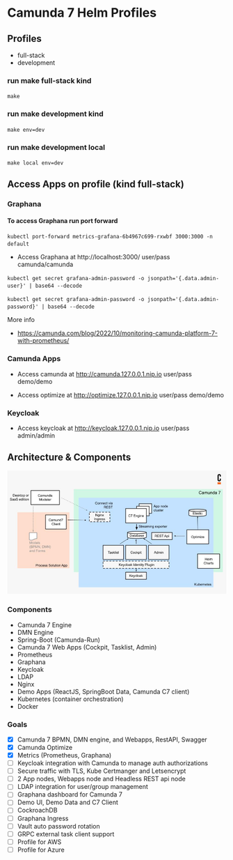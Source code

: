 # Camunda 7 Helm Profiles

## Profiles

- full-stack
- development

### run make full-stack kind

`make`

### run make development kind

`make env=dev`

### run make development local

`make local env=dev`


## Access Apps on profile (kind full-stack)

### Graphana

#### To access Graphana run port forward

`kubectl port-forward metrics-grafana-6b4967c699-rxwbf 3000:3000 -n default`

* Access Graphana at http://localhost:3000/ user/pass camunda/camunda

`kubectl get secret grafana-admin-password -o jsonpath='{.data.admin-user}' | base64 --decode`

`kubectl get secret grafana-admin-password -o jsonpath='{.data.admin-password}' | base64 --decode`

More info
- https://camunda.com/blog/2022/10/monitoring-camunda-platform-7-with-prometheus/

### Camunda Apps
* Access camunda at http://camunda.127.0.0.1.nip.io user/pass demo/demo

* Access optimize at http://optimize.127.0.0.1.nip.io user/pass demo/demo

### Keycloak

* Access keycloak at http://keycloak.127.0.0.1.nip.io user/pass admin/admin   


## Architecture & Components

![C7 Architecture & Components](https://raw.githubusercontent.com/camunda-community-hub/camunda-7-helm-profiles/44e176e1be9ed8149270973c235aaa4f119ce9cb/static/c7-components.jpg)


### Components
- Camunda 7 Engine
- DMN Engine
- Spring-Boot (Camunda-Run)
- Camunda 7 Web Apps (Cockpit, Tasklist, Admin)
- Prometheus
- Graphana
- Keycloak
- LDAP
- Nginx
- Demo Apps (ReactJS, SpringBoot Data, Camunda C7 client)
- Kubernetes (container orchestration)
- Docker


### Goals
- [X] Camunda 7 BPMN, DMN engine, and Webapps, RestAPI, Swagger
- [X] Camunda Optimize
- [X] Metrics (Prometheus, Graphana)
- [ ] Keycloak integration with Camunda to manage auth authorizations
- [ ] Secure traffic with TLS, Kube Certmanger and Letsencrypt
- [ ] 2 App nodes, Webapps node and Headless REST api node  
- [ ] LDAP integration for user/group management
- [ ] Graphana dashboard for Camunda 7
- [ ] Demo UI, Demo Data and C7 Client
- [ ] CockroachDB
- [ ] Graphana Ingress
- [ ] Vault auto password rotation
- [ ] GRPC external task client support
- [ ] Profile for AWS
- [ ] Profile for Azure
